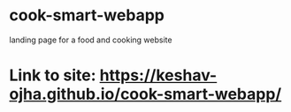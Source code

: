 # cook-smart-webapp
landing page for a food and cooking website
# Link to site: https://keshav-ojha.github.io/cook-smart-webapp/
